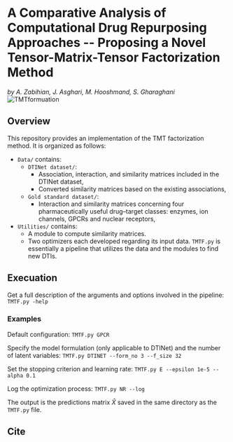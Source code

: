 # A Comparative Analysis of Computational Drug Repurposing Approaches -- Proposing a Novel Tensor-Matrix-Tensor Factorization Method
_by A. Zabihian, J. Asghari, M. Hooshmand, S. Gharaghani_
![TMTformuation](https://github.com/BioinformaticsIASBS/Tensor/assets/44480584/95ac4d24-cbd2-4a58-814b-8138546de82e)

## Overview
This repository provides an implementation of the TMT factorization method. It is organized as follows:
* `Data/` contains:
    * `DTINet dataset/`:
        * Association, interaction, and similarity matrices included in the DTINet dataset,
        * Converted similarity matrices based on the existing associations,
    * `Gold standard dataset/`:
        * Interaction and similarity matrices concerning four pharmaceutically useful drug–target classes: enzymes, ion channels, GPCRs and nuclear receptors,
* `Utilities/` contains:
    * A module to compute similarity matrices.
    * Two optimizers each developed regarding its input data.
`TMTF.py` is essentially a pipeline that utilizes the data and the modules to find new DTIs.


## Execuation
Get a full description of the arguments and options involved in the pipeline:
```TMTF.py -help```

### Examples
Default configuration:
```TMTF.py GPCR```

Specify the model formulation (only applicable to DTINet) and the number of latent variables:
```TMTF.py DTINET --form_no 3 --f_size 32```

Set the stopping criterion and learning rate:
```TMTF.py E --epsilon 1e-5 --alpha 0.1```

Log the optimization process:
```TMTF.py NR --log```

The output is the predictions matrix $\hat{X}$ saved in the same directory as the `TMTF.py` file.


## Cite
``````